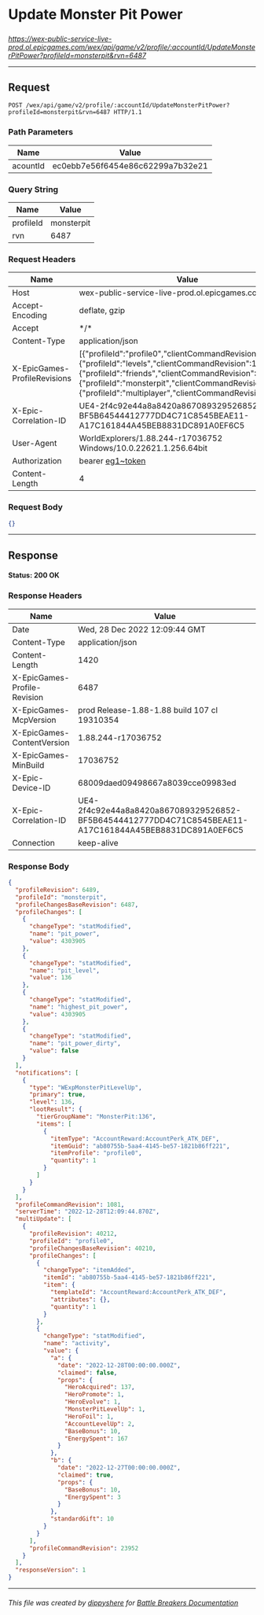 # Update Monster Pit Power

#####

*https://wex-public-service-live-prod.ol.epicgames.com/wex/api/game/v2/profile/:accountId/UpdateMonsterPitPower?profileId=monsterpit&rvn=6487*

___

## Request

```http
POST /wex/api/game/v2/profile/:accountId/UpdateMonsterPitPower?profileId=monsterpit&rvn=6487 HTTP/1.1
```

### Path Parameters

| Name     | Value                             |
|----------|-----------------------------------|
| acountId | ec0ebb7e56f6454e86c62299a7b32e21  |

### Query String

| Name      | Value      |
|-----------|------------|
| profileId | monsterpit |
| rvn       | 6487       |

### Request Headers

| Name                         | Value                                                                                                                                                                                                                                                                              |
|------------------------------|------------------------------------------------------------------------------------------------------------------------------------------------------------------------------------------------------------------------------------------------------------------------------------|
| Host                         | wex-public-service-live-prod.ol.epicgames.com                                                                                                                                                                                                                                      |
| Accept-Encoding              | deflate, gzip                                                                                                                                                                                                                                                                      |
| Accept                       | \*/\*                                                                                                                                                                                                                                                                              |
| Content-Type                 | application/json                                                                                                                                                                                                                                                                   |
| X-EpicGames-ProfileRevisions | [{"profileId":"profile0","clientCommandRevision":23951},{"profileId":"levels","clientCommandRevision":14433},{"profileId":"friends","clientCommandRevision":8252},{"profileId":"monsterpit","clientCommandRevision":1080},{"profileId":"multiplayer","clientCommandRevision":900}] |
| X-Epic-Correlation-ID        | UE4-2f4c92e44a8a8420a867089329526852-BF5B64544412777DD4C71C8545BEAE11-A17C161844A45BEB8831DC891A0EF6C5                                                                                                                                                                             |
| User-Agent                   | WorldExplorers/1.88.244-r17036752 Windows/10.0.22621.1.256.64bit                                                                                                                                                                                                                   |
| Authorization                | bearer [eg1~token](https://github.com/dippyshere/battle-breakers-documentation/blob/master/docs/common/tokens/eg1.md)                                                                                                                                                              |
| Content-Length               | 4                                                                                                                                                                                                                                                                                  |

### Request Body

```json
{}
```

___

## Response

#### Status: 200 OK

### Response Headers

| Name                         | Value                                                                                                  |
|------------------------------|--------------------------------------------------------------------------------------------------------|
| Date                         | Wed, 28 Dec 2022 12:09:44 GMT                                                                          |
| Content-Type                 | application/json                                                                                       |
| Content-Length               | 1420                                                                                                   |
| X-EpicGames-Profile-Revision | 6487                                                                                                   |
| X-EpicGames-McpVersion       | prod Release-1.88-1.88 build 107 cl 19310354                                                           |
| X-EpicGames-ContentVersion   | 1.88.244-r17036752                                                                                     |
| X-EpicGames-MinBuild         | 17036752                                                                                               |
| X-Epic-Device-ID             | 68009daed09498667a8039cce09983ed                                                                       |
| X-Epic-Correlation-ID        | UE4-2f4c92e44a8a8420a867089329526852-BF5B64544412777DD4C71C8545BEAE11-A17C161844A45BEB8831DC891A0EF6C5 |
| Connection                   | keep-alive                                                                                             |

### Response Body

```json
{
  "profileRevision": 6489,
  "profileId": "monsterpit",
  "profileChangesBaseRevision": 6487,
  "profileChanges": [
    {
      "changeType": "statModified",
      "name": "pit_power",
      "value": 4303905
    },
    {
      "changeType": "statModified",
      "name": "pit_level",
      "value": 136
    },
    {
      "changeType": "statModified",
      "name": "highest_pit_power",
      "value": 4303905
    },
    {
      "changeType": "statModified",
      "name": "pit_power_dirty",
      "value": false
    }
  ],
  "notifications": [
    {
      "type": "WExpMonsterPitLevelUp",
      "primary": true,
      "level": 136,
      "lootResult": {
        "tierGroupName": "MonsterPit:136",
        "items": [
          {
            "itemType": "AccountReward:AccountPerk_ATK_DEF",
            "itemGuid": "ab80755b-5aa4-4145-be57-1821b86ff221",
            "itemProfile": "profile0",
            "quantity": 1
          }
        ]
      }
    }
  ],
  "profileCommandRevision": 1081,
  "serverTime": "2022-12-28T12:09:44.870Z",
  "multiUpdate": [
    {
      "profileRevision": 40212,
      "profileId": "profile0",
      "profileChangesBaseRevision": 40210,
      "profileChanges": [
        {
          "changeType": "itemAdded",
          "itemId": "ab80755b-5aa4-4145-be57-1821b86ff221",
          "item": {
            "templateId": "AccountReward:AccountPerk_ATK_DEF",
            "attributes": {},
            "quantity": 1
          }
        },
        {
          "changeType": "statModified",
          "name": "activity",
          "value": {
            "a": {
              "date": "2022-12-28T00:00:00.000Z",
              "claimed": false,
              "props": {
                "HeroAcquired": 137,
                "HeroPromote": 1,
                "HeroEvolve": 1,
                "MonsterPitLevelUp": 1,
                "HeroFoil": 1,
                "AccountLevelUp": 2,
                "BaseBonus": 10,
                "EnergySpent": 167
              }
            },
            "b": {
              "date": "2022-12-27T00:00:00.000Z",
              "claimed": true,
              "props": {
                "BaseBonus": 10,
                "EnergySpent": 3
              }
            },
            "standardGift": 10
          }
        }
      ],
      "profileCommandRevision": 23952
    }
  ],
  "responseVersion": 1
}
```

___

###### This file was created by [dippyshere](https://github.com/dippyshere) for [Battle Breakers Documentation](https://github.com/dippyshere/battle-breakers-documentation)
